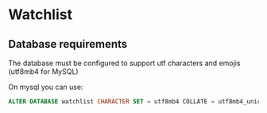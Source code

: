 # Watchlist

## Database requirements
The database must be configured to support utf characters and emojis (utf8mb4 for MySQL)

On mysql you can use:
```sql
ALTER DATABASE watchlist CHARACTER SET = utf8mb4 COLLATE = utf8mb4_unicode_ci;
```
